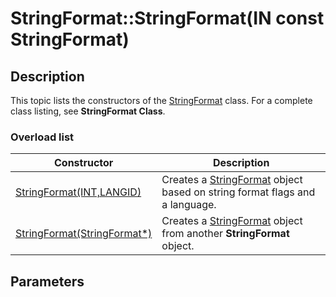 # StringFormat::StringFormat(IN const StringFormat)

## Description

This topic lists the constructors of the
[StringFormat](https://learn.microsoft.com/windows/desktop/api/gdiplusstringformat/nl-gdiplusstringformat-stringformat) class. For a complete class listing, see **StringFormat Class**.

### Overload list

| Constructor | Description |
| --- | --- |
| [StringFormat(INT,LANGID)](https://learn.microsoft.com/windows/desktop/api/gdiplusstringformat/nf-gdiplusstringformat-stringformat-stringformat(inint_inlangid)) | Creates a [StringFormat](https://learn.microsoft.com/windows/desktop/api/gdiplusstringformat/nl-gdiplusstringformat-stringformat) object based on string format flags and a language. |
| [StringFormat(StringFormat*)](https://learn.microsoft.com/previous-versions/ms534733(v=vs.85)) | Creates a [StringFormat](https://learn.microsoft.com/windows/desktop/api/gdiplusstringformat/nl-gdiplusstringformat-stringformat) object from another **StringFormat** object. |

## Parameters